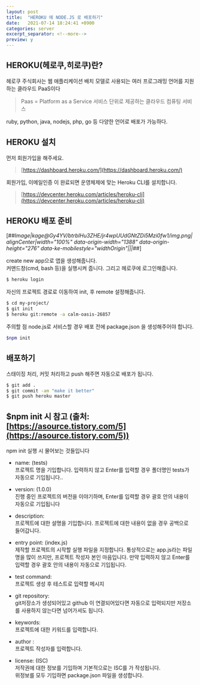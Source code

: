 ```yaml
---
layout: post
title:  "HEROKU 에 NODE.JS 로 배포하기"
date:   2021-07-14 18:24:41 +0900
categories: server
excerpt_separator: <!--more-->
preview: y
---
```


## HEROKU(헤로쿠,히로쿠)란?

헤로쿠 주식회사는 웹 애플리케이션 배치 모델로 사용되는 여러 프로그래밍 언어를 지원하는 클라우드 PaaS이다

<!--more-->

> Paas = Platform as a Service 서비스 단위로 제공하는 클라우드 컴퓨팅 서비스

ruby, python, java, nodejs, php, go 등 다양한 언어로 배포가 가능하다.


## HEROKU 설치

먼저 회원가입을 해주세요.

> [https://dashboard.heroku.com/](https://dashboard.heroku.com/)

회원가입, 이메일인증 이 완료되면 운영체제에 맞는 Heroku CLI를 설치합니다.

> [https://devcenter.heroku.com/articles/heroku-cli](https://devcenter.heroku.com/articles/heroku-cli)

## HEROKU 배포 준비

[##_Image|kage@Gy4YV/btrbIHu3ZHE/jr4wpUUdGNtZDi5Mzi0fw1/img.png|alignCenter|width="100%" data-origin-width="1388" data-origin-height="276" data-ke-mobilestyle="widthOrigin"|||_##]

create new app으로 앱을 생성해줍니다.  
커맨드창(cmd, bash 등)을 실행시켜 줍니다. 그리고 헤로쿠에 로그인해줍니다.

``` bash
$ heroku login
```

자신의 프로젝트 경로로 이동하여 init, 후 remote 설정해줍니다.

``` bash
$ cd my-project/
$ git init
$ heroku git:remote -a calm-oasis-26857
```

주의할 점 node.js로 서비스할 경우 배포 전에 package.json 을 생성해주어야 합니다.

``` bash
$npm init
```

## 배포하기

스태이징 처리, 커밋 처리하고 push 해주면 자동으로 배포가 됩니다.

``` bash
$ git add .
$ git commit -am "make it better"
$ git push heroku master
```

## $npm init 시 참고 (출처: [https://asource.tistory.com/5](https://asource.tistory.com/5))

npm init 실행 시 물어보는 것들입니다

-   name: (tests)  
    프로젝트 명을 기입합니다. 입력하지 않고 Enter를 입력할 경우 폴더명인 tests가 자동으로 기입됩니다..

-   version: (1.0.0)  
    진행 중인 프로젝트의 버전을 이야기하며, Enter를 입력할 경우 괄호 안의 내용이 자동으로 기입됩니다

-   description:  
    프로젝트에 대한 설명을 기입합니다. 프로젝트에 대한 내용이 없을 경우 공백으로 들어갑니다.

-   entry point: (index.js)  
    제작할 프로젝트의 시작할 실행 파일을 지정합니다. 통상적으로는 app.js라는 파일 명을 많이 쓰지만, 프로젝트 작성자 본인 마음입니다. 만약 입력하지 않고 Enter를 입력할 경우 괄호 안의 내용이 자동으로 기입됩니다.

-   test command:  
    프로젝트 생성 후 테스트로 입력할 메시지

-   git repository:  
    git저장소가 생성되어있고 github 이 연결되어있다면 자동으로 입력되지만 저장소를 사용하지 않는다면 넘어가셔도 됩니다.

-   keywords:  
    프로젝트에 대한 키워드를 입력합니다.

-   author :  
    프로젝트 작성자를 입력합니다.

-   license: (ISC)  
    저작권에 대한 정보를 기입하며 기본적으로는 ISC를 가 작성됩니다.  
    위정보를 모두 기입하면 package.json 파일을 생성합니다.